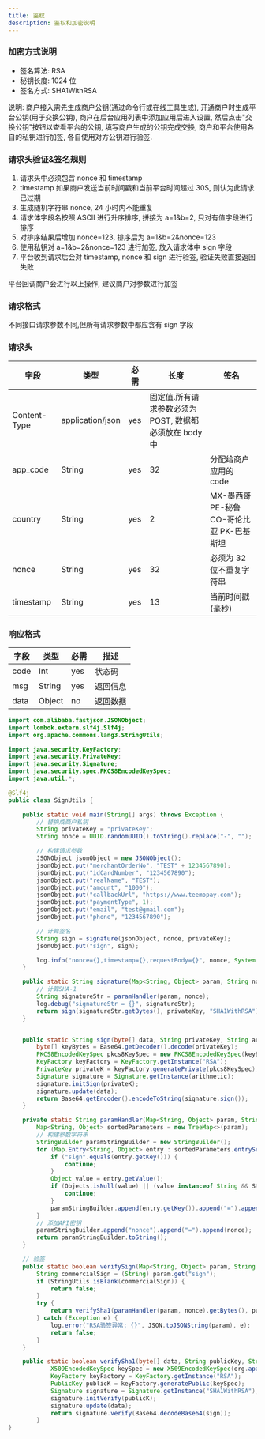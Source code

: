 ```yaml
---
title: 鉴权
description: 鉴权和加密说明
---
```


### 加密方式说明

- 签名算法: RSA
- 秘钥长度: 1024 位
- 签名方式: SHA1WithRSA

说明: 商户接入需先生成商户公钥(通过命令行或在线工具生成), 开通商户时生成平台公钥(用于交换公钥),
商户在后台应用列表中添加应用后进入设置, 然后点击"交换公钥"按钮以查看平台的公钥, 填写商户生成的公钥完成交换,
商户和平台使用各自的私钥进行加签, 各自使用对方公钥进行验签.

### 请求头验证&签名规则

1. 请求头中必须包含 nonce 和 timestamp
2. timestamp 如果商户发送当前时间戳和当前平台时间超过 30S, 则认为此请求已过期
3. 生成随机字符串 nonce, 24 小时内不能重复
4. 请求体字段名按照 ASCII 进行升序排序, 拼接为 a=1&b=2, 只对有值字段进行排序
5. 对排序结果后增加 nonce=123, 排序后为 a=1&b=2&nonce=123
6. 使用私钥对 a=1&b=2&nonce=123 进行加签, 放入请求体中 sign 字段
7. 平台收到请求后会对 timestamp, nonce 和 sign 进行验签, 验证失败直接返回失败

平台回调商户会进行以上操作, 建议商户对参数进行加签

### 请求格式

不同接口请求参数不同,但所有请求参数中都应含有 sign 字段

### 请求头

| 字段         | 类型             | 必需 | 长度                                                   | 签名                                      |
| ------------ | ---------------- | ---- | ------------------------------------------------------ | ----------------------------------------- |
| Content-Type | application/json | yes  | 固定值.所有请求参数必须为 POST, 数据都必须放在 body 中 |
| app_code     | String           | yes  | 32                                                     | 分配给商户应用的 code                     |
| country      | String           | yes  | 2                                                      | MX-墨西哥 PE-秘鲁 CO-哥伦比亚 PK-巴基斯坦 |
| nonce        | String           | yes  | 32                                                     | 必须为 32 位不重复字符串                  |
| timestamp    | String           | yes  | 13                                                     | 当前时间戳(毫秒)                          |

### 响应格式

| 字段 | 类型   | 必需 | 描述     |
| ---- | ------ | ---- | -------- |
| code | Int    | yes  | 状态码   |
| msg  | String | yes  | 返回信息 |
| data | Object | no   | 返回数据 |

```java title=签名示例
import com.alibaba.fastjson.JSONObject;
import lombok.extern.slf4j.Slf4j;
import org.apache.commons.lang3.StringUtils;

import java.security.KeyFactory;
import java.security.PrivateKey;
import java.security.Signature;
import java.security.spec.PKCS8EncodedKeySpec;
import java.util.*;

@Slf4j
public class SignUtils {

    public static void main(String[] args) throws Exception {
        // 替换成商户私钥
        String privateKey = "privateKey";
        String nonce = UUID.randomUUID().toString().replace("-", "");

        // 构建请求参数
        JSONObject jsonObject = new JSONObject();
        jsonObject.put("merchantOrderNo", "TEST" + 1234567890);
        jsonObject.put("idCardNumber", "1234567890");
        jsonObject.put("realName", "TEST");
        jsonObject.put("amount", "1000");
        jsonObject.put("callbackUrl", "https://www.teemopay.com");
        jsonObject.put("paymentType", 1);
        jsonObject.put("email", "test@gmail.com");
        jsonObject.put("phone", "1234567890");

        // 计算签名
        String sign = signature(jsonObject, nonce, privateKey);
        jsonObject.put("sign", sign);

        log.info("nonce={},timestamp={},requestBody={}", nonce, System.currentTimeMillis(), jsonObject.toJSONString());
    }

    public static String signature(Map<String, Object> param, String nonce, String privateKey) throws Exception {
        // 计算SHA-1
        String signatureStr = paramHandler(param, nonce);
        log.debug("signatureStr = {}", signatureStr);
        return sign(signatureStr.getBytes(), privateKey, "SHA1WithRSA");
    }


    public static String sign(byte[] data, String privateKey, String arithmetic) throws Exception {
        byte[] keyBytes = Base64.getDecoder().decode(privateKey);
        PKCS8EncodedKeySpec pkcs8KeySpec = new PKCS8EncodedKeySpec(keyBytes);
        KeyFactory keyFactory = KeyFactory.getInstance("RSA");
        PrivateKey privateK = keyFactory.generatePrivate(pkcs8KeySpec);
        Signature signature = Signature.getInstance(arithmetic);
        signature.initSign(privateK);
        signature.update(data);
        return Base64.getEncoder().encodeToString(signature.sign());
    }

    private static String paramHandler(Map<String, Object> param, String nonce) {
        Map<String, Object> sortedParameters = new TreeMap<>(param);
        // 构建参数字符串
        StringBuilder paramStringBuilder = new StringBuilder();
        for (Map.Entry<String, Object> entry : sortedParameters.entrySet()) {
            if ("sign".equals(entry.getKey())) {
                continue;
            }
            Object value = entry.getValue();
            if (Objects.isNull(value) || (value instanceof String && StringUtils.isBlank((String) value))) {
                continue;
            }
            paramStringBuilder.append(entry.getKey()).append("=").append(entry.getValue()).append("&");
        }
        // 添加API密钥
        paramStringBuilder.append("nonce").append("=").append(nonce);
        return paramStringBuilder.toString();
    }

    // 验签
    public static boolean verifySign(Map<String, Object> param, String nonce, String publicKey, String signature) {
        String commercialSign = (String) param.get("sign");
        if (StringUtils.isBlank(commercialSign)) {
            return false;
        }
        try {
            return verifySha1(paramHandler(param, nonce).getBytes(), publicKey, signature);
        } catch (Exception e) {
            log.error("RSA验签异常: {}", JSON.toJSONString(param), e);
            return false;
        }
    }

    public static boolean verifySha1(byte[] data, String publicKey, String sign) throws Exception {
            X509EncodedKeySpec keySpec = new X509EncodedKeySpec(org.apache.commons.codec.binary.Base64.decodeBase64(publicKey));
            KeyFactory keyFactory = KeyFactory.getInstance("RSA");
            PublicKey publicK = keyFactory.generatePublic(keySpec);
            Signature signature = Signature.getInstance("SHA1WithRSA");
            signature.initVerify(publicK);
            signature.update(data);
            return signature.verify(Base64.decodeBase64(sign));
        }
}
```
